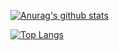 [![Anurag's github stats](https://github-readme-stats.vercel.app/api?username=dmitsf&include_all_commits=true&count_private=true&hide=issues,contribs,prs&show_icons=true&theme=radical)](https://github.com/anuraghazra/github-readme-stats)

[![Top Langs](https://github-readme-stats.vercel.app/api/top-langs/?username=dmitsf)](https://github.com/anuraghazra/github-readme-stats)
